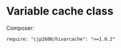 
# <a name="about"></a>Variable cache class

Composer:

```
require: "cjp2600/hivarcache": ">=1.0.2"
```
